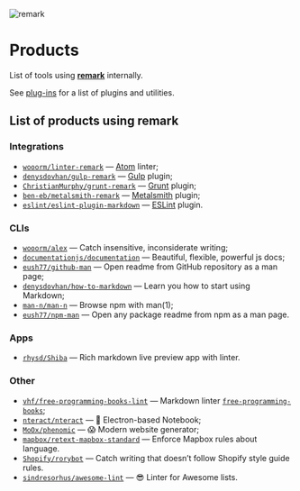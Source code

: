 ![remark][logo]

# Products

List of tools using [**remark**][remark] internally.

See [plug-ins][plugins] for a list of plugins and utilities.

## List of products using remark

<!--Projects are sorted alphabetically on their repo-name.-->

### Integrations

*   [`wooorm/linter-remark`](https://github.com/wooorm/linter-remark)
    — [Atom](https://github.com/atom/atom) linter;
*   [`denysdovhan/gulp-remark`](https://github.com/denysdovhan/gulp-remark)
    — [Gulp](https://github.com/gulpjs/gulp) plugin;
*   [`ChristianMurphy/grunt-remark`](https://github.com/ChristianMurphy/grunt-remark)
    — [Grunt](https://github.com/gruntjs/grunt) plugin;
*   [`ben-eb/metalsmith-remark`](https://github.com/ben-eb/metalsmith-remark)
    — [Metalsmith](https://github.com/metalsmith/metalsmith) plugin;
*   [`eslint/eslint-plugin-markdown`](https://github.com/eslint/eslint-plugin-markdown)
    — [ESLint](https://github.com/eslint/eslint) plugin.

### CLIs

*   [`wooorm/alex`](https://github.com/wooorm/alex)
    — Catch insensitive, inconsiderate writing;
*   [`documentationjs/documentation`](https://github.com/documentationjs/documentation)
    — Beautiful, flexible, powerful js docs;
*   [`eush77/github-man`](https://github.com/eush77/github-man)
    — Open readme from GitHub repository as a man page;
*   [`denysdovhan/how-to-markdown`](https://github.com/denysdovhan/how-to-markdown)
    — Learn you how to start using Markdown;
*   [`man-n/man-n`](https://github.com/man-n/man-n)
    — Browse npm with man(1);
*   [`eush77/npm-man`](https://github.com/eush77/npm-man)
    — Open any package readme from npm as a man page.

### Apps

*   [`rhysd/Shiba`](https://github.com/rhysd/Shiba)
    — Rich markdown live preview app with linter.

### Other

*   [`vhf/free-programming-books-lint`](https://github.com/vhf/free-programming-books-lint)
    — Markdown linter [`free-programming-books`](https://github.com/vhf/free-programming-books);
*   [`nteract/nteract`](https://github.com/nteract/nteract)
    — 📓 Electron-based Notebook;
*   [`MoOx/phenomic`](https://github.com/MoOx/phenomic)
    — 😱 Modern website generator;
*   [`mapbox/retext-mapbox-standard`](https://github.com/mapbox/retext-mapbox-standard)
    — Enforce Mapbox rules about language.
*   [`Shopify/rorybot`](https://github.com/Shopify/rorybot)
    — Catch writing that doesn’t follow Shopify style guide rules.
*   [`sindresorhus/awesome-lint`](https://github.com/sindresorhus/awesome-lint)
    — 😎 Linter for Awesome lists.

<!--Definitions:-->

[logo]: https://cdn.rawgit.com/wooorm/remark/6ecac20/logo.svg

[remark]: https://github.com/wooorm/remark

[plugins]: https://github.com/wooorm/remark/blob/master/doc/plugins.md
